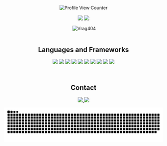 <div align="center">
  
  ![Profile View Counter](https://komarev.com/ghpvc/?username=Vrag404&color=blueviolet&style=plastic)
  
</div>

<div align="center">
  <img height="160em" align="center" src="https://github-readme-stats.vercel.app/api?username=Vrag404&show_icons=true&theme=dracula"> 
  <img height="160em" align="center" src="https://github-readme-stats.vercel.app/api/top-langs/?username=Vrag404&layout=compact&theme=dracula"> 
</div>

<br />
 
<div align="center">&nbsp;<img src="https://github-readme-streak-stats.herokuapp.com?user=Vrag404&theme=dracula" alt="Vrag404" /></div>
<br />


<h2 align="center">Languages and Frameworks</h2>

<p align="center">
 <div align="center">
<code><img height="40" src="https://cdn.jsdelivr.net/gh/devicons/devicon/icons/python/python-original.svg" /></code>
<code><img height="40" src="https://cdn.jsdelivr.net/gh/devicons/devicon/icons/php/php-original.svg" /></code>
<code><img height="40" src="https://cdn.jsdelivr.net/gh/devicons/devicon/icons/nodejs/nodejs-original.svg" /></code>
<code><img height="40" src="https://cdn.jsdelivr.net/gh/devicons/devicon/icons/javascript/javascript-original.svg" /></code>
<code><img height="40" src="https://cdn.jsdelivr.net/gh/devicons/devicon/icons/typescript/typescript-original.svg" /></code>
<code><img height="40" src="https://cdn.jsdelivr.net/gh/devicons/devicon/icons/django/django-plain.svg" /></code>
<code><img height="40" src="https://cdn.jsdelivr.net/gh/devicons/devicon/icons/react/react-original.svg" /></code>
<code><img height="40" src="https://cdn.jsdelivr.net/gh/devicons/devicon/icons/mysql/mysql-original-wordmark.svg" /></code>
<code><img height="40" src="https://cdn.jsdelivr.net/gh/devicons/devicon/icons/mongodb/mongodb-original-wordmark.svg" /></code>
<code><img height="40" src="https://cdn.jsdelivr.net/gh/devicons/devicon/icons/postgresql/postgresql-original-wordmark.svg" /></code>

 </div>
 </p>
 
<br />
<h2 align="center">Contact</h2>

<p align="center">
  <a href="https://www.linkedin.com/in/diegohoc" target="_blank"><img src="https://img.shields.io/badge/-LinkedIn-%230077B5?style=for-the-badge&logo=linkedin&logoColor=white" target="_blank">
</a>
  <a href = "mailto:d.hcosta@proton.me"><img src="https://img.shields.io/badge/ProtonMail-8B89CC?style=for-the-badge&logo=protonmail&logoColor=white" target="_blank">
</a>
</p>

<div align="center">
  
![](https://github.com/Platane/snk/raw/output/github-contribution-grid-snake.svg)
  
  </div>
